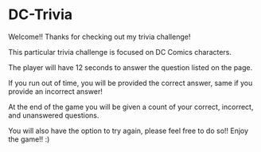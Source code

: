 # DC-Trivia
Welcome!! Thanks for checking out my trivia challenge! 

This particular trivia challenge is focused on DC Comics characters.

The player will have 12 seconds to answer the question listed on the page. 

If you run out of time, you will be provided the correct answer, same if you provide an incorrect answer!

At the end of the game you will be given a count of your correct, incorrect, and unanswered questions. 

You will also have the option to try again, please feel free to do so!! Enjoy the game!! :) 
